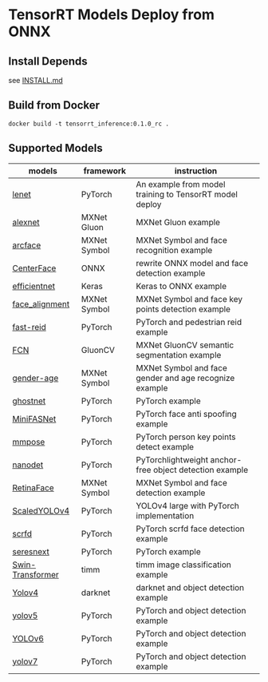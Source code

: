 # **TensorRT Models Deploy from ONNX**

## **Install Depends**
see [INSTALL.md](INSTALL.md)

## **Build from Docker**
```
docker build -t tensorrt_inference:0.1.0_rc .
```

## **Supported Models**

models|framework|instruction
---|---|---
[lenet](project/lenet)|PyTorch|An example from model training to TensorRT model deploy
[alexnet](project/alexnet)|MXNet Gluon|MXNet Gluon example
[arcface](project/arcface)|MXNet Symbol|MXNet Symbol and face recognition example
[CenterFace](project/CenterFace)|ONNX|rewrite ONNX model and face detection example
[efficientnet](project/efficientnet)|Keras|Keras to ONNX example
[face_alignment](project/face_alignment)|MXNet Symbol|MXNet Symbol and face key points  detection example
[fast-reid](project/fast-reid)|PyTorch|PyTorch and pedestrian reid example
[FCN](project/FCN)|GluonCV|MXNet GluonCV semantic segmentation example
[gender-age](project/gender-age)|MXNet Symbol|MXNet Symbol and face gender and age recognize example
[ghostnet](project/ghostnet)|PyTorch|PyTorch example
[MiniFASNet](project/MiniFASNet)|PyTorch|PyTorch face anti spoofing example
[mmpose](project/mmpose)|PyTorch|PyTorch person key points detect example
[nanodet](project/nanodet)|PyTorch|PyTorchlightweight anchor-free object detection example 
[RetinaFace](project/RetinaFace)|MXNet Symbol|MXNet Symbol and face detection example
[ScaledYOLOv4](project/ScaledYOLOv4)|PyTorch|YOLOv4 large with PyTorch implementation
[scrfd](project/scrfd)|PyTorch|PyTorch scrfd face detection example
[seresnext](project/seresnext)|PyTorch|PyTorch example
[Swin-Transformer](project/Swin-Transformer)|timm|timm image classification example
[Yolov4](project/Yolov4)|darknet|darknet and object detection example
[yolov5](project/yolov5)|PyTorch|PyTorch and object detection example
[YOLOv6](project/YOLOv6)|PyTorch|PyTorch and object detection example
[yolov7](project/yolov7)|PyTorch|PyTorch and object detection example
 